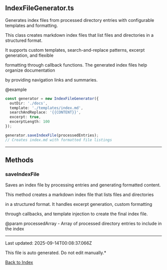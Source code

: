 ## IndexFileGenerator.ts





 Generates index files from processed directory entries with configurable templates and formatting.



 This class creates markdown index files that list files and directories in a structured format.

 It supports custom templates, search-and-replace patterns, excerpt generation, and flexible

 formatting through callback functions. The generated index files help organize documentation

 by providing navigation links and summaries.



 @example

 ```typescript
 const generator = new IndexFileGenerator({
   outDir: './docs',
   template: './templates/index.md',
   searchAndReplace: '{{CONTENT}}',
   excerpt: true,
   excerptLength: 100
 });

 generator.saveIndexFile(processedEntries);
 // Creates index.md with formatted file listings
 ```
 



---



## Methods



### **saveIndexFile**

 Saves an index file by processing entries and generating formatted content.



 This method creates a markdown index file that lists files and directories

 in a structured format. It handles excerpt generation, custom formatting

 through callbacks, and template injection to create the final index file.



 @param processedArray - Array of processed directory entries to include in the index

 



---



Last updated: 2025-09-14T00:08:37.066Z



This file is auto generated. Do not edit manually.*



[Back to Index](./index.md)
